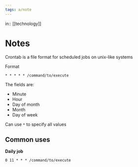 ```yaml
---
tags: a/note
---
```

in:: [[technology]]

# Notes
Crontab is a file format for scheduled jobs on unix-like systems

Format
```
* * * * * /command/to/execute
```

The fields are:
- Minute
- Hour
- Day of month
- Month
- Day of week

Can use `*` to specify all values

## Common uses

**Daily job**
```
0 11 * * * /command/to/execute
```
